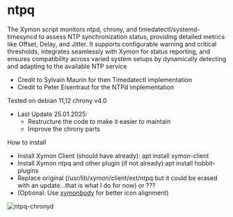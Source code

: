 # ntpq
The Xymon script monitors ntpd, chrony, and timedatectl/systemd-timesyncd to assess NTP synchronization status, providing detailed metrics like Offset, Delay, and Jitter. 
It supports configurable warning and critical thresholds, integrates seamlessly with Xymon for status reporting, and ensures compatibility across varied system setups by dynamically detecting and adapting to the available NTP service
- Credit to Sylvain Maurin for then Timedatectl implementation 
- Credit to Peter Eisentraut for the NTPd implementation

Tested on debian 11,12 chrony v4.0
- Last Update 25.01.2025: 
  - Restructure the code to make it easier to maintain
  - Improve the chrony parts

How to install 
- Install Xymon Client (should have already): apt install xymon-client
- Install Xymon ntpq and other plugin (if not already):apt install hobbit-plugins
- Replace original (/usr/lib/xymon/client/ext/ntpq but it could be erased with an update...that is what I do for now) or ???
- (Optional: Use [xymonbody](https://github.com/bonomani/xymonbody.css) for better icon alignment)

![ntpq-chronyd](https://github.com/user-attachments/assets/6dbc8dca-07f0-4869-af00-0d67a9c42eab)
